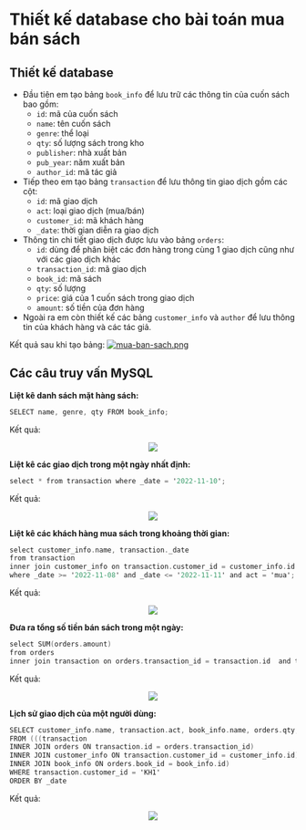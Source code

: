 # Thiết kế database cho bài toán mua bán sách

## Thiết kế database

- Đầu tiên em tạo bảng `book_info` để lưu trữ các thông tin của cuốn sách bao gồm:
  + `id`: mã của cuốn sách
  + `name`: tên cuốn sách
  + `genre`: thể loại
  + `qty`: số lượng sách trong kho
  + `publisher`: nhà xuất bản
  + `pub_year`: năm xuất bản
  + `author_id`: mã tác giả
- Tiếp theo em tạo bảng `transaction` để lưu thông tin giao dịch gồm các cột:
  + `id`: mã giao dịch
  + `act`: loại giao dịch (mua/bán)
  + `customer_id`: mã khách hàng
  + `_date`: thời gian diễn ra giao dịch
- Thông tin chi tiết giao dịch được lưu vào bảng `orders`:
  + `id`: dùng để phân biệt các đơn hàng trong cùng 1 giao dịch cũng như với các giao dịch khác
  + `transaction_id`: mã giao dịch
  + `book_id`: mã sách
  + `qty`: số lượng
  + `price`: giá của 1 cuốn sách trong giao dịch
  + `amount`: số tiền của đơn hàng
 - Ngoài ra em còn thiết kế các bảng `customer_info` và `author` để lưu thông tin của khách hàng và các tác giả.
 
 Kết quả sau khi tạo bảng:
 [![mua-ban-sach.png](https://i.postimg.cc/pXspV7nm/mua-ban-sach.png)](https://postimg.cc/3dDKnt1h)
 
 ## Các câu truy vấn MySQL
 
**Liệt kê danh sách mặt hàng sách:**
```objectivec
SELECT name, genre, qty FROM book_info;
```
Kết quả:

 <p align="center">
  <img src="https://i.postimg.cc/Y9c1f9kG/image.png"/>
</p>

**Liệt kê các giao dịch trong một ngày nhất định:**
```objectivec
select * from transaction where _date = '2022-11-10';
```
Kết quả:
<p align="center">
  <img src="https://i.postimg.cc/qqJQyRXc/image.png"/>
</p>

**Liệt kê các khách hàng mua sách trong khoảng thời gian:**
```objectivec
select customer_info.name, transaction._date 
from transaction 
inner join customer_info on transaction.customer_id = customer_info.id
where _date >= '2022-11-08' and _date <= '2022-11-11' and act = 'mua';
```
Kết quả:
<p align="center">
  <img src="https://i.postimg.cc/Mps1n5vG/image.png"/>
</p>

**Đưa ra tổng số tiền bán sách trong một ngày:**
```objectivec
select SUM(orders.amount) 
from orders 
inner join transaction on orders.transaction_id = transaction.id  and transaction._date = '2022-11-10' and transaction.act = 'mua';
```
Kết quả:
<p align="center">
  <img src="https://i.postimg.cc/63jv3LzX/image.png"/>
</p>

**Lịch sử giao dịch của một người dùng:**
```objectivec
SELECT customer_info.name, transaction.act, book_info.name, orders.qty, orders.amount, transaction._date
FROM (((transaction
INNER JOIN orders ON transaction.id = orders.transaction_id)
INNER JOIN customer_info ON transaction.customer_id = customer_info.id)
INNER JOIN book_info ON orders.book_id = book_info.id)
WHERE transaction.customer_id = 'KH1'
ORDER BY _date
```
Kết quả:
<p align="center">
  <img src="https://i.postimg.cc/Ss7gt5yG/image.png"/>
</p>
